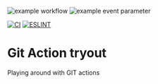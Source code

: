 ![example workflow](https://github.com/<OWNER>/<REPOSITORY>/actions/workflows/<WORKFLOW_FILE>/badge.svg)
![example event parameter](https://github.com/github/docs/actions/workflows/blank.yml/badge.svg?event=push)

[![CI](https://github.com/Alex-Jongman/FEP-action/actions/workflows/blank.yml/badge.svg)](https://github.com/Alex-Jongman/FEP-action/actions/workflows/blank.yml)
[![ESLINT](https://github.com/Alex-Jongman/FEP-action/actions/workflows/blank.yml/badge.svg?event=workflow_run)](https://github.com/Alex-Jongman/FEP-action/actions/workflows/blank.yml)

# Git Action tryout
Playing around with GIT actions 